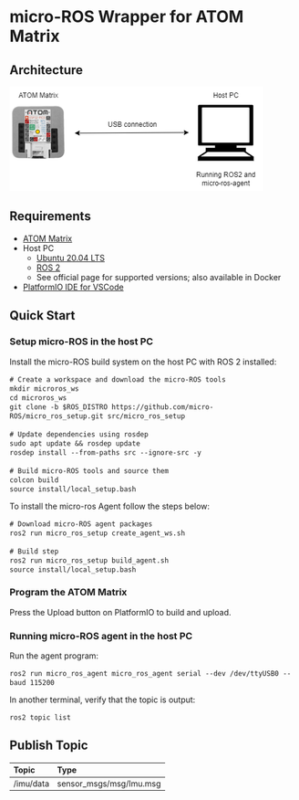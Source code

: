 # micro-ROS Wrapper for ATOM Matrix

## Architecture

![Architecture](docs/configuration.png)

## Requirements

- [ATOM Matrix](https://docs.m5stack.com/en/core/atom_matrix)
- Host PC
  - [Ubuntu 20.04 LTS](https://releases.ubuntu.com/20.04/)
  - [ROS 2](https://docs.ros.org/en/humble/Installation.html)
  - See official page for supported versions; also available in Docker
- [PlatformIO IDE for VSCode](https://docs.platformio.org/en/latest/integration/ide/vscode.html)

## Quick Start

### Setup micro-ROS in the host PC

Install the micro-ROS build system on the host PC with ROS 2 installed:

```console
# Create a workspace and download the micro-ROS tools
mkdir microros_ws
cd microros_ws
git clone -b $ROS_DISTRO https://github.com/micro-ROS/micro_ros_setup.git src/micro_ros_setup

# Update dependencies using rosdep
sudo apt update && rosdep update
rosdep install --from-paths src --ignore-src -y

# Build micro-ROS tools and source them
colcon build
source install/local_setup.bash
```

To install the micro-ros Agent follow the steps below:

```console
# Download micro-ROS agent packages
ros2 run micro_ros_setup create_agent_ws.sh

# Build step
ros2 run micro_ros_setup build_agent.sh
source install/local_setup.bash
```

### Program the ATOM Matrix

Press the Upload button on PlatformIO to build and upload.

### Running micro-ROS agent in the host PC

Run the agent program:

```console
ros2 run micro_ros_agent micro_ros_agent serial --dev /dev/ttyUSB0 --baud 115200
```

In another terminal, verify that the topic is output:

```console
ros2 topic list
```

## Publish Topic

| Topic     | Type |
| :-------- | :--- |
| /imu/data | sensor_msgs/msg/Imu.msg |
